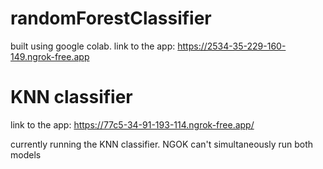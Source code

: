 # randomForestClassifier
built using google colab.
link to the app: https://2534-35-229-160-149.ngrok-free.app
# KNN classifier
link to the app: https://77c5-34-91-193-114.ngrok-free.app/

currently running the KNN classifier. NGOK can't simultaneously run both models
